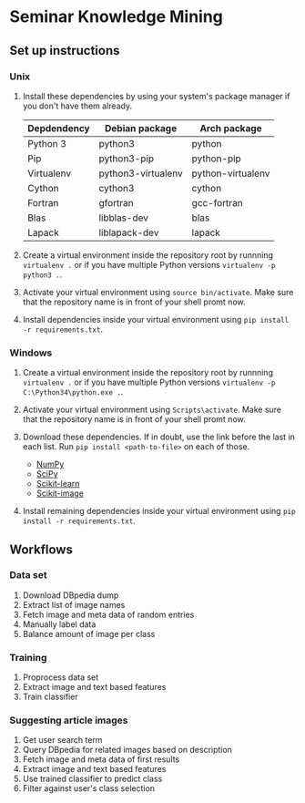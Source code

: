 Seminar Knowledge Mining
========================

Set up instructions
-------------------

### Unix

1. Install these dependencies by using your system's package manager if you
don't have them already.

    | Depdendency |   Debian package   |    Arch package   |
    | ----------- | ------------------ | ----------------- |
    | Python 3    | python3            | python            |
    | Pip         | python3-pip        | python-pip        |
    | Virtualenv  | python3-virtualenv | python-virtualenv |
    | Cython      | cython3            | cython            |
    | Fortran     | gfortran           | gcc-fortran       |
    | Blas        | libblas-dev        | blas              |
    | Lapack      | liblapack-dev      | lapack            |

2. Create a virtual environment inside the repository root by runnning
`virtualenv .` or if you have multiple Python versions `virtualenv -p python3
.`.
3. Activate your virtual environment using `source bin/activate`. Make sure
that the repository name is in front of your shell promt now.
4. Install dependencies inside your virtual environment using `pip install -r
requirements.txt`.

### Windows

1. Create a virtual environment inside the repository root by runnning
`virtualenv .` or if you have multiple Python versions `virtualenv -p
C:\Python34\python.exe .`.
2. Activate your virtual environment using `Scripts\activate`. Make sure that
the repository name is in front of your shell promt now.
3. Download these dependencies. If in doubt, use the link before the last in
each list. Run `pip install <path-to-file>` on each of those.

    - [NumPy](http://www.lfd.uci.edu/~gohlke/pythonlibs/#numpy)
    - [SciPy](http://www.lfd.uci.edu/~gohlke/pythonlibs/#scipy)
    - [Scikit-learn](http://www.lfd.uci.edu/~gohlke/pythonlibs/#scikit-learn)
    - [Scikit-image](http://www.lfd.uci.edu/~gohlke/pythonlibs/#scikit-image)

4. Install remaining dependencies inside your virtual environment using `pip
install -r requirements.txt`.

Workflows
---------

### Data set

1. Download DBpedia dump
2. Extract list of image names
3. Fetch image and meta data of random entries
4. Manually label data
5. Balance amount of image per class

### Training

1. Proprocess data set
2. Extract image and text based features
3. Train classifier

### Suggesting article images

1. Get user search term
2. Query DBpedia for related images based on description
3. Fetch image and meta data of first results
4. Extract image and text based features
5. Use trained classifier to predict class
6. Filter against user's class selection
